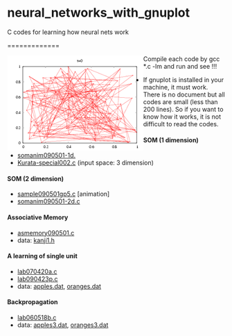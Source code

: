 # neural_networks_with_gnuplot
C codes for learning how neural nets work

=============

<img src="https://github.com/date333cs/neural_networks_with_gnuplot/blob/master/anim-som2d.gif" height="220px" align="left">

Compile each code by gcc *.c -lm and run and see !!! 
- If gnuplot is installed in your machine, it must work. 
There is no document but all codes are small (less than 200 lines).
So if you want to know how it works, it is not difficult to read the codes.


#### SOM (1 dimension)

- [somanim090501-1d.](somanim090501-1d.c)
- [Kurata-special002.c](Kurata-special002.c) (input space: 3 dimension)

#### SOM (2 dimension)

- [sample090501gp5.c](sample090501gp5.c) [animation]
- [somanim090501-2d.c](somanim090501-2d.c)

#### Associative Memory

- [asmemory090501.c](asmemory090501.c)
- data: [kanji1.h](kanji1.h)

#### A learning of single unit

- [lab070420a.c](lab070420a.c)
- [lab090423p.c](lab090423p.c)
- data: [apples.dat](apples.dat), [oranges.dat](oranges.dat)

#### Backpropagation

- [lab060518b.c](lab060518b.c)
- data: [apples3.dat](apples3.dat), [oranges3.dat](oranges3.dat)